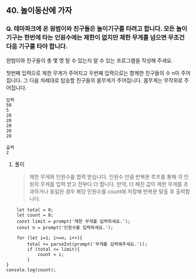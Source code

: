 ## 40. 놀이동산에 가자

### Q. 테마파크에 온 원범이와 친구들은 놀이기구를 타려고 합니다. 모든 놀이기구는 한번에 타는 인원수에는 제한이 없지만 제한 무게를 넘으면 무조건 다음 기구를 타야 합니다.

원범이와 친구들이 총 몇 명 탈 수 있는지 알 수 있는 프로그램을 작성해 주세요.

첫번째 입력으로 제한 무게가 주어지고 두번째 입력으로는 함께한 친구들의 수 n이 주어집니다.
그 다음 차례대로 탑승할 친구들의 몸무게가 주어집니다. 몸무게는 무작위로 주어집니다.

```
입력
50
5
20
20
20
20
20

출력
2
```

1. 풀이

   > 제한 무게와 인원수를 엽력 받습니다. 인원수 만큼 반복분 루프를 통해 각 인원의 무게를 입력 받고 전부다 더 합니다. 만약, 더 해진 값이 제한 무게를 초과하거나 동일한 경우 해당 인원수를 count에 저장해 반복문 탈출 후 출력합니다.

```
    let total = 0;
    let count = 0;
    const limit = prompt('제한 무게를 입력하세요.');
    const n = prompt('인원수를 입력하세요.');

    for (let i=1; i<=n; i++){
        total += parseInt(prompt('무게를 입력해주세요.'));
        if (total <= limit){
		    count = i;
        }
}
console.log(count);
```
